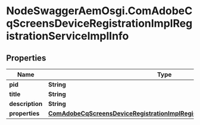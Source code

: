 # NodeSwaggerAemOsgi.ComAdobeCqScreensDeviceRegistrationImplRegistrationServiceImplInfo

## Properties

Name | Type | Description | Notes
------------ | ------------- | ------------- | -------------
**pid** | **String** |  | [optional] 
**title** | **String** |  | [optional] 
**description** | **String** |  | [optional] 
**properties** | [**ComAdobeCqScreensDeviceRegistrationImplRegistrationServiceImplProperties**](ComAdobeCqScreensDeviceRegistrationImplRegistrationServiceImplProperties.md) |  | [optional] 


